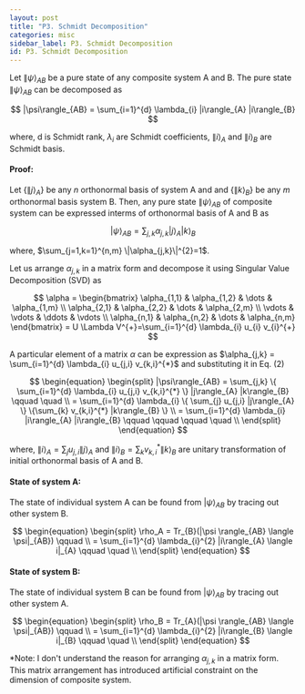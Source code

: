 ```yaml
---
layout: post
title: "P3. Schmidt Decomposition"
categories: misc
sidebar_label: P3. Schmidt Decomposition
id: P3. Schmidt Decomposition
---
```


Let $\|\psi\rangle_{AB}$ be a pure state of any composite system A and B. The pure state $\|\psi\rangle_{AB}$ can be decomposed as  

$$ |\psi\rangle_{AB} = \sum_{i=1}^{d} \lambda_{i} |i\rangle_{A} |i\rangle_{B} $$  

where, d is Schmidt rank, $\lambda_{i}$ are Schmidt coefficients, $\|i\rangle_{A}$ and $\|i\rangle_{B}$ are Schmidt basis.

#### **Proof:**

Let $\{\|j\rangle_{A}\}$ be any $n$ orthonormal basis of system A and and $\{\|k\rangle_{B}\}$ be any $m$ orthonormal basis system B. Then, any pure state $\|\psi\rangle_{AB}$ of composite system can be expressed interms of orthonormal basis of A and B as

$$ |\psi\rangle_{AB} = \sum_{j,k} \alpha_{j,k} |j\rangle_{A} |k\rangle_{B} $$  

where, $\sum_{j=1,k=1}^{n,m} \|\alpha_{j,k}\|^{2}=1$.

Let us arrange $\alpha_{j,k}$ in a matrix form and decompose it using Singular Value Decomposition (SVD) as

$$
\alpha = 
\begin{bmatrix}
    \alpha_{1,1}       & \alpha_{1,2} & \dots & \alpha_{1,m} \\
    \alpha_{2,1}       & \alpha_{2,2} & \dots & \alpha_{2,m} \\
     \vdots & \vdots & \ddots & \vdots \\
    \alpha_{n,1}       & \alpha_{n,2} & \dots & \alpha_{n,m}
\end{bmatrix}
= U \Lambda V^{+}=\sum_{i=1}^{d} \lambda_{i} u_{i}  v_{i}^{+}
$$

A particular element of a matrix $\alpha$ can be expression as $\alpha_{j,k} = \sum_{i=1}^{d} \lambda_{i} u_{j,i}  v_{k,i}^{*}$ and substituting it in Eq. (2)

$$
\begin{equation}
\begin{split}
|\psi\rangle_{AB} = \sum_{j,k} \{ \sum_{i=1}^{d} \lambda_{i} u_{j,i}  v_{k,i}^{*} \} |j\rangle_{A} |k\rangle_{B} \qquad \quad  \\
= \sum_{i=1}^{d} \lambda_{i}  \{ \sum_{j} u_{j,i} |j\rangle_{A} \} \{\sum_{k} v_{k,i}^{*} |k\rangle_{B} \} \\
= \sum_{i=1}^{d} \lambda_{i} |i\rangle_{A} |i\rangle_{B} \qquad \qquad \qquad \quad \\
\end{split}
\end{equation}
$$  

where, $\|i\rangle_{A}=\sum_{j} u_{j,i} \|j\rangle_{A}$ and $\|i\rangle_{B}=\sum_{k} v_{k,i}^{*} \|k\rangle_{B}$ are unitary transformation of initial orthonormal basis of A and B.

#### **State of system A:**
The state of individual system A can be found from $|\psi \rangle_{AB}$ by tracing out other system B.

$$
\begin{equation}
\begin{split}
\rho_A = Tr_{B}(|\psi \rangle_{AB} \langle \psi|_{AB})   \qquad  \\  
= \sum_{i=1}^{d} \lambda_{i}^{2} |i\rangle_{A} \langle i|_{A} \qquad \quad \\  
\end{split}
\end{equation}
$$  

#### **State of system B:**
The state of individual system B can be found from $|\psi \rangle_{AB}$ by tracing out other system A.

$$
\begin{equation}
\begin{split}
\rho_B = Tr_{A}(|\psi \rangle_{AB} \langle \psi|_{AB})   \qquad  \\  
= \sum_{i=1}^{d} \lambda_{i}^{2} |i\rangle_{B} \langle i|_{B} \qquad \quad \\   
\end{split}
\end{equation}
$$  

*Note: I don't understand the reason for arranging $\alpha_{j,k}$ in a matrix form. This matrix arrangement has introduced artificial constraint on the dimension of composite system.
